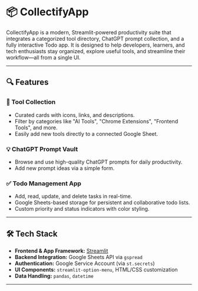 # 📦 CollectifyApp

CollectifyApp is a modern, Streamlit-powered productivity suite that integrates a categorized tool directory, ChatGPT prompt collection, and a fully interactive Todo app. It is designed to help developers, learners, and tech enthusiasts stay organized, explore useful tools, and streamline their workflow—all from a single UI.

---

## 🔍 Features

### 🧰 Tool Collection
- Curated cards with icons, links, and descriptions.
- Filter by categories like "AI Tools", "Chrome Extensions", "Frontend Tools", and more.
- Easily add new tools directly to a connected Google Sheet.

### 💡 ChatGPT Prompt Vault
- Browse and use high-quality ChatGPT prompts for daily productivity.
- Add new prompt ideas via a simple form.

### ✅ Todo Management App
- Add, read, update, and delete tasks in real-time.
- Google Sheets-based storage for persistent and collaborative todo lists.
- Custom priority and status indicators with color styling.

---

## 🛠 Tech Stack

- **Frontend & App Framework:** [Streamlit](https://streamlit.io/)
- **Backend Integration:** Google Sheets API via `gspread`
- **Authentication:** Google Service Account (via `st.secrets`)
- **UI Components:** `streamlit-option-menu`, HTML/CSS customization
- **Data Handling:** `pandas`, `datetime`

---
